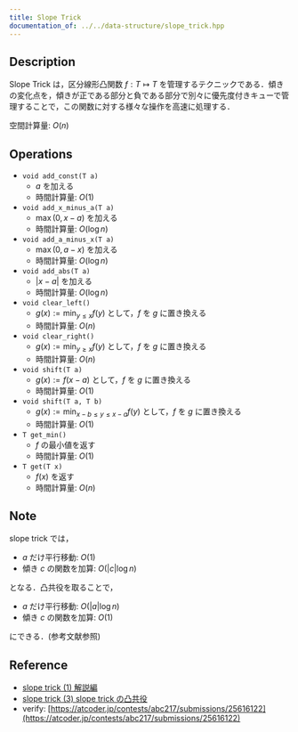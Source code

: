 ```yaml
---
title: Slope Trick
documentation_of: ../../data-structure/slope_trick.hpp
---
```


## Description

Slope Trick は，区分線形凸関数 $f: T \mapsto T$ を管理するテクニックである．傾きの変化点を，傾きが正である部分と負である部分で別々に優先度付きキューで管理することで，この関数に対する様々な操作を高速に処理する．

空間計算量: $O(n)$

## Operations

- `void add_const(T a)`
    - $a$ を加える
    - 時間計算量: $O(1)$
- `void add_x_minus_a(T a)`
    - $\max(0, x - a)$ を加える
    - 時間計算量: $O(\log n)$
- `void add_a_minus_x(T a)`
    - $\max(0, a - x)$ を加える
    - 時間計算量: $O(\log n)$
- `void add_abs(T a)`
    - $\vert x - a\vert$ を加える
    - 時間計算量: $O(\log n)$
- `void clear_left()`
    - $g(x) := \min_{y \leq x} f(y)$ として，$f$ を $g$ に置き換える
    - 時間計算量: $O(n)$
- `void clear_right()`
    - $g(x) := \min_{y \geq x} f(y)$ として，$f$ を $g$ に置き換える
    - 時間計算量: $O(n)$
- `void shift(T a)`
    - $g(x) := f(x - a)$ として，$f$ を $g$ に置き換える
    - 時間計算量: $O(1)$
- `void shift(T a, T b)`
    - $g(x) := \min_{x - b \leq y \leq x - a} f(y)$ として，$f$ を $g$ に置き換える
    - 時間計算量: $O(1)$
- `T get_min()`
    - $f$ の最小値を返す
    - 時間計算量: $O(1)$
- `T get(T x)`
    - $f(x)$ を返す
    - 時間計算量: $O(n)$

## Note

slope trick では，
- $a$ だけ平行移動: $O(1)$
- 傾き $c$ の関数を加算: $O(\vert c \vert \log n)$

となる．凸共役を取ることで，
- $a$ だけ平行移動: $O(\vert a \vert \log n)$
- 傾き $c$ の関数を加算: $O(1)$

にできる．(参考文献参照)


## Reference

- [slope trick (1) 解説編](https://maspypy.com/slope-trick-1-%e8%a7%a3%e8%aa%ac%e7%b7%a8)
- [slope trick (3) slope trick の凸共役](https://maspypy.com/slope-trick-3-slope-trick-%e3%81%ae%e5%87%b8%e5%85%b1%e5%bd%b9)
- verify: [https://atcoder.jp/contests/abc217/submissions/25616122](https://atcoder.jp/contests/abc217/submissions/25616122)